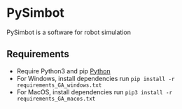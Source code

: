 # PySimbot

PySimbot is a software for robot simulation

## Requirements

- Require Python3 and pip [Python](https://www.python.org/downloads/)
- For Windows, install dependencies run `pip install -r requirements_GA_windows.txt`
- For MacOS, install dependencies run `pip3 install -r requirements_GA_macos.txt`
